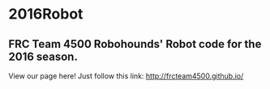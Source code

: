 # 2016Robot
## FRC Team 4500 Robohounds' Robot code for the 2016 season.
View our page here!
Just follow this link:
http://frcteam4500.github.io/
